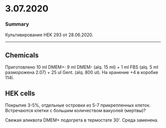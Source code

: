 3.07.2020
=========

### Summary
Культивирование HEK 293 от 28.06.2020.

---

## Chemicals
Приготовлено 10 ml DMEM+: 9 ml DMEM- (alq. 15 ml) + 1 ml FBS (alq. 5 ml разморожена 2.07) + 25 ul Gent. (alq. 800 ul).
На хранение +4 в коробке 114l.

## HEK cells
Покрытие 3-5%, отдельные островки из 5-7 прикрепленных клеток. Встречаются клетки с большим количеством вакуолей (мертвы)?

Свежая аликвота DMEM+ подогрета в термостате 30'. Среда заменена.

